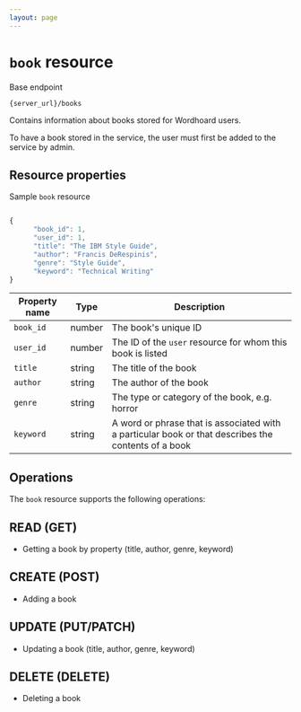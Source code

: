 ```yaml
---
layout: page
---
```

# `book` resource

Base endpoint

```shell
{server_url}/books
```

Contains information about books stored for Wordhoard users.

To have a book stored in the service, the user must first be added to
the service by admin.

## Resource properties

Sample `book` resource

```js

{
      "book_id": 1,
      "user_id": 1,
      "title": "The IBM Style Guide",
      "author": "Francis DeRespinis",
      "genre": "Style Guide",
      "keyword": "Technical Writing"
}
```

| Property name | Type | Description |
| ------------- | ----------- | ----------- |
| `book_id` | number | The book's unique ID |
| `user_id` | number | The ID of the `user` resource for whom this book is listed |
| `title` | string | The title of the book |
| `author` | string | The author of the book|
| `genre` | string | The type or category of the book, e.g. horror|
| `keyword` | string | A word or phrase that is associated with a particular book or that describes the contents of a book|

## Operations

The `book` resource supports the following operations:

## READ (GET)

* Getting a book by property (title, author, genre, keyword)

## CREATE (POST)

* Adding a book

## UPDATE (PUT/PATCH)

* Updating a book (title, author, genre, keyword)

## DELETE (DELETE)

* Deleting a book
